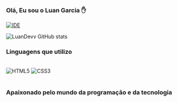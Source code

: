 ### Olá, Eu sou o Luan Garcia ✋

[![IDE](https://img.shields.io/badge/Visual_Studio_Code-0078D4?style=for-the-badge&logo=visual%20studio%20code&logoColor=white)](https://code.visualstudio.com)

![LuanDevv GitHub stats](https://github-readme-stats.vercel.app/api?username=luandevv&show_icons=true&theme=radical)

### Linguagens que utilizo
<div style='display: inline block'><br>
  <img style='text-align: center' alt='HTML5' src='https://img.shields.io/badge/HTML5-E34F26?style=for-the-badge&logo=html5&logoColor=white'>
  <img style='text-align: center' alt='CSS3' src='https://img.shields.io/badge/CSS3-1572B6?style=for-the-badge&logo=css3&logoColor=white'>
</div><br>

### Apaixonado pelo mundo da programação e da tecnologia
